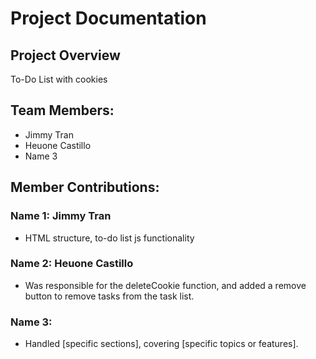 # Project Documentation

## Project Overview

To-Do List with cookies

## Team Members:

-   Jimmy Tran
-   Heuone Castillo
-   Name 3

## Member Contributions:

### Name 1: Jimmy Tran

-   HTML structure, to-do list js functionality

### Name 2: Heuone Castillo

-   Was responsible for the deleteCookie function, and added a remove button to remove tasks from the task list.

### Name 3:

-   Handled [specific sections], covering [specific topics or features].